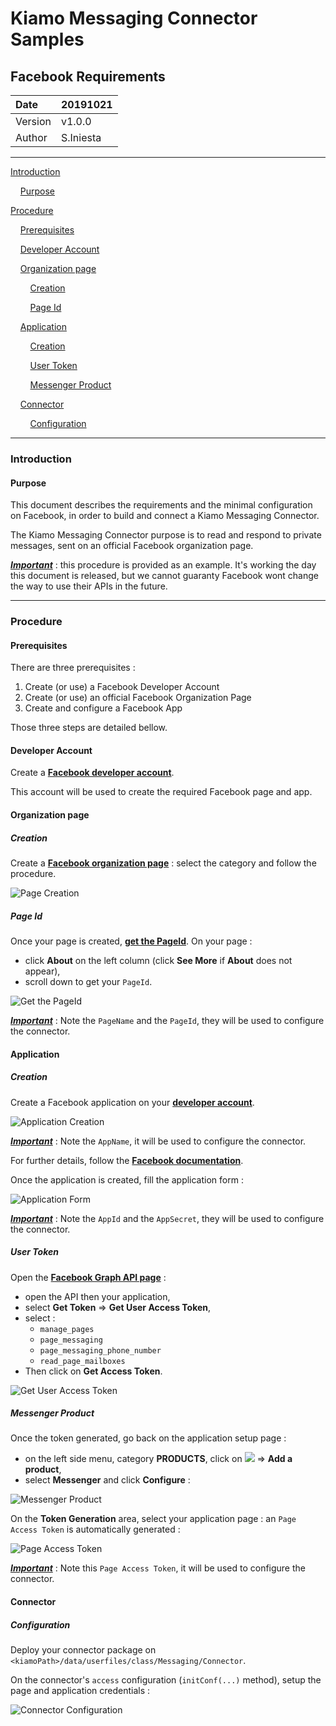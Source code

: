 # Kiamo Messaging Connector Samples

## Facebook Requirements



| Date    | 20191021  |
| :------ | --------- |
| Version | v1.0.0    |
| Author  | S.Iniesta |



------


[Introduction](#introduction)

&nbsp;&nbsp;&nbsp;&nbsp;[Purpose](#purpose)

[Procedure](#procedure)

&nbsp;&nbsp;&nbsp;&nbsp;[Prerequisites](#prerequisites)

&nbsp;&nbsp;&nbsp;&nbsp;[Developer Account](#developerAccount)

&nbsp;&nbsp;&nbsp;&nbsp;[Organization page](#organizationPage)

&nbsp;&nbsp;&nbsp;&nbsp;&nbsp;&nbsp;&nbsp;&nbsp;[Creation](#creation)

&nbsp;&nbsp;&nbsp;&nbsp;&nbsp;&nbsp;&nbsp;&nbsp;[Page Id](#pageId)

&nbsp;&nbsp;&nbsp;&nbsp;[Application](#application)

&nbsp;&nbsp;&nbsp;&nbsp;&nbsp;&nbsp;&nbsp;&nbsp;[Creation](#creation2)

&nbsp;&nbsp;&nbsp;&nbsp;&nbsp;&nbsp;&nbsp;&nbsp;[User Token](#userToken)

&nbsp;&nbsp;&nbsp;&nbsp;&nbsp;&nbsp;&nbsp;&nbsp;[Messenger Product](#messengerProduct)

&nbsp;&nbsp;&nbsp;&nbsp;[Connector](#connector)

&nbsp;&nbsp;&nbsp;&nbsp;&nbsp;&nbsp;&nbsp;&nbsp;[Configuration](#configuration)


------



<a name="introduction"></a>
### Introduction

<a name="purpose"></a>
####  Purpose

This document describes the requirements and the minimal configuration on Facebook, in order to build and connect a Kiamo Messaging Connector.

The Kiamo Messaging Connector purpose is to read and respond to private messages, sent on an official Facebook organization page.



***<u>Important</u>*** : this procedure is provided as an example. It's working the day this document is released, but we cannot guaranty Facebook wont change the way to use their APIs in the future.



------



<a name="procedure"></a>
### Procedure

<a name="prerequisites"></a>
#### Prerequisites

There are three prerequisites :

1. Create (or use) a Facebook Developer Account
2. Create (or use) an official Facebook Organization Page
3. Create and configure a Facebook App

Those three steps are detailed bellow.



<a name="developerAccount"></a>
#### Developer Account

Create a **[Facebook developer account](https://developers.facebook.com)**.

This account will be used to create the required Facebook page and app.



<a name="organizationPage"></a>
#### Organization page

<a name="creation"></a>
##### Creation

Create a **[Facebook organization page](http://www.facebook.com/pages/create)** : select the category and follow the procedure.

![Page Creation](https://github.com/openKiamo/Messaging-Connectors/blob/master/Samples/Facebook%20Simple%20Connector%20Sample/FacebookRequirements/data/FB_0101_CreatePage.png)



<a name="pageId"></a>
##### Page Id

Once your page is created, **[get the PageId](https://www.facebook.com/help/1503421039731588)**. On your page :

* click **About** on the left column (click **See More** if **About** does not appear),
* scroll down to get your `PageId`.

![Get the PageId](https://github.com/openKiamo/Messaging-Connectors/blob/master/Samples/Facebook%20Simple%20Connector%20Sample/FacebookRequirements/data/FB_0102_CreatePage.png)

***<u>Important</u>*** :  Note the `PageName` and the `PageId`, they will be used to configure the connector.



<a name="application"></a>
#### Application

<a name="creation2"></a>
##### Creation

Create a Facebook application on your **[developer account](https://developers.facebook.com/apps)**.

![Application Creation](https://github.com/openKiamo/Messaging-Connectors/blob/master/Samples/Facebook%20Simple%20Connector%20Sample/FacebookRequirements/data/FB_0201_CreateApp.png)



***<u>Important</u>*** :  Note the `AppName`, it will be used to configure the connector.

For further details, follow the **[Facebook documentation](https://developers.facebook.com/docs/apps/register)**.



Once the application is created, fill the application form :

![Application Form](https://github.com/openKiamo/Messaging-Connectors/blob/master/Samples/Facebook%20Simple%20Connector%20Sample/FacebookRequirements/data/FB_0202_CreateApp.png)

***<u>Important</u>*** :  Note the `AppId` and the `AppSecret`, they will be used to configure the connector.



<a name="userToken"></a>
##### User Token

Open the **[Facebook Graph API page](https://developers.facebook.com/apps)** :

* open the API then your application,
* select **Get Token** => **Get User Access Token**,
* select :
  * `manage_pages`
  * `page_messaging`
  * `page_messaging_phone_number`
  * `read_page_mailboxes`
* Then click on **Get Access Token**.

![Get User Access Token](https://github.com/openKiamo/Messaging-Connectors/blob/master/Samples/Facebook%20Simple%20Connector%20Sample/FacebookRequirements/data/FB_0203_CreateApp.png)



<a name="messengerProduct"></a>
##### Messenger Product

Once the token generated, go back on the application setup page :

* on the left side menu, category **PRODUCTS**, click on ![](https://github.com/openKiamo/Messaging-Connectors/blob/master/Samples/Facebook%20Simple%20Connector%20Sample/FacebookRequirements/data/FB_plus.png) => **Add a product**,
* select **Messenger** and click **Configure** :

![Messenger Product](https://github.com/openKiamo/Messaging-Connectors/blob/master/Samples/Facebook%20Simple%20Connector%20Sample/FacebookRequirements/data/FB_0204_CreateApp.png)



On the **Token Generation** area, select your application page : an `Page Access Token` is automatically generated :

![Page Access Token](https://github.com/openKiamo/Messaging-Connectors/blob/master/Samples/Facebook%20Simple%20Connector%20Sample/FacebookRequirements/data/FB_0205_CreateApp.png)



***<u>Important</u>*** :  Note this `Page Access Token`, it will be used to configure the connector.



<a name="connector"></a>
#### Connector

<a name="configuration"></a>
##### Configuration

Deploy your connector package on `<kiamoPath>/data/userfiles/class/Messaging/Connector`.

On the connector's `access` configuration (`initConf(...)` method), setup the page and application credentials :

![Connector Configuration](https://github.com/openKiamo/Messaging-Connectors/blob/master/Samples/Facebook%20Simple%20Connector%20Sample/FacebookRequirements/data/FB_0301_ConnectorConfiguration.png)

